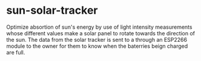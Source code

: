 # sun-solar-tracker
Optimize absortion of sun's energy by use of light intensity measurements whose different values make a solar panel to rotate towards the direction of the sun.
The data from the solar tracker is sent to a through an ESP2266 module to the owner for them to know when the baterries beign charged are full.
